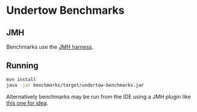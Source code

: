 # Undertow Benchmarks

## JMH

Benchmarks use the [JMH harness](https://openjdk.java.net/projects/code-tools/jmh/).

## Running

```bash
mvn install
java -jar benchmarks/target/undertow-benchmarks.jar
```

Alternatively benchmarks may be run from the IDE using a JMH plugin like
[this one for idea](https://plugins.jetbrains.com/plugin/7529-jmh-plugin).